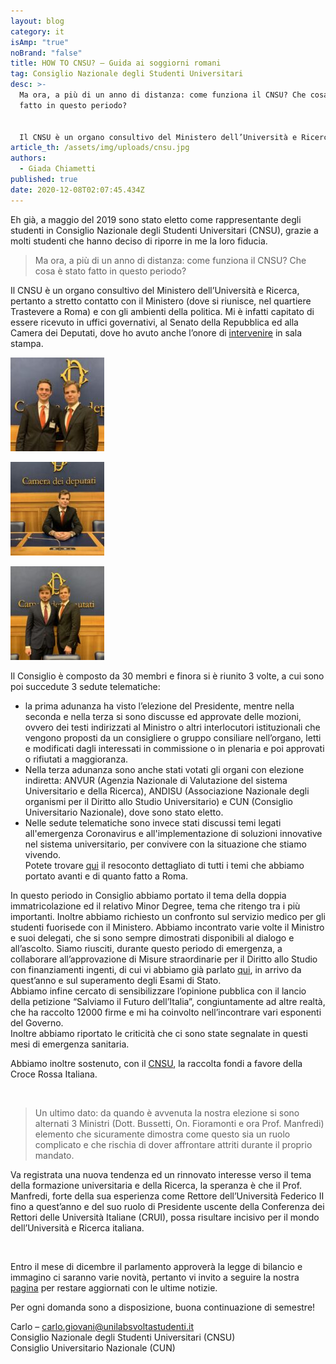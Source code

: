 ```yaml
---
layout: blog
category: it
isAmp: "true"
noBrand: "false"
title: HOW TO CNSU? – Guida ai soggiorni romani
tag: Consiglio Nazionale degli Studenti Universitari
desc: >-
  Ma ora, a più di un anno di distanza: come funziona il CNSU? Che cosa è stato
  fatto in questo periodo?


  Il CNSU è un organo consultivo del Ministero dell’Università e Ricerca, pertanto a stretto contatto con il Ministero (dove si riunisce, nel quartiere Trastevere a Roma) e con gli ambienti della politica.
article_th: /assets/img/uploads/cnsu.jpg
authors:
  - Giada Chiametti
published: true
date: 2020-12-08T02:07:45.434Z
---
```

Eh già, a maggio del 2019 sono stato eletto come rappresentante degli studenti in Consiglio Nazionale degli Studenti Universitari (CNSU), grazie a molti studenti che hanno deciso di riporre in me la loro fiducia.

> Ma ora, a più di un anno di distanza: come funziona il CNSU? Che cosa è stato fatto in questo periodo?

Il CNSU è un organo consultivo del Ministero dell’Università e Ricerca, pertanto a stretto contatto con il Ministero (dove si riunisce, nel quartiere Trastevere a Roma) e con gli ambienti della politica. Mi è infatti capitato di essere ricevuto in uffici governativi, al Senato della Repubblica ed alla Camera dei Deputati, dove ho avuto anche l’onore di [intervenire](https://www.instagram.com/tv/B9TzxCVq80D/?utm_source=ig_web_copy_link) in sala stampa.

![](/assets/img/uploads/how-to-cnsu.jpg)

![](/assets/img/uploads/how-to-cnsu-2.jpg)

![](/assets/img/uploads/how-to-cnsu-3.jpg)

Il Consiglio è composto da 30 membri e finora si è riunito 3 volte, a cui sono poi succedute 3 sedute telematiche:

* la prima adunanza ha visto l’elezione del Presidente, mentre nella seconda e nella terza si sono discusse ed approvate delle mozioni, ovvero dei testi indirizzati al Ministro o altri interlocutori istituzionali che vengono proposti da un consigliere o gruppo consiliare nell’organo, letti e modificati dagli interessati in commissione o in plenaria e poi approvati o rifiutati a maggioranza.
* Nella terza adunanza sono anche stati votati gli organi con elezione indiretta: ANVUR (Agenzia Nazionale di Valutazione del sistema Universitario e della Ricerca), ANDISU (Associazione Nazionale degli organismi per il Diritto allo Studio Universitario) e CUN (Consiglio Universitario Nazionale), dove sono stato eletto.
* Nelle sedute telematiche sono invece stati discussi temi legati all'emergenza Coronavirus e all'implementazione di soluzioni innovative nel sistema universitario, per convivere con la situazione che stiamo vivendo.\
  Potete trovare [qui](https://www.unilabsvoltastudenti.it/tutti-gli-articoli/) il resoconto dettagliato di tutti i temi che abbiamo portato avanti e di quanto fatto a Roma.

In questo periodo in Consiglio abbiamo portato il tema della doppia immatricolazione ed il relativo Minor Degree, tema che ritengo tra i più importanti. Inoltre abbiamo richiesto un confronto sul servizio medico per gli studenti fuorisede con il Ministero. Abbiamo incontrato varie volte il Ministro e suoi delegati, che si sono sempre dimostrati disponibili al dialogo e all’ascolto. Siamo riusciti, durante questo periodo di emergenza, a collaborare all’approvazione di Misure straordinarie per il Diritto allo Studio con finanziamenti ingenti, di cui vi abbiamo già parlato [qui](https://svoltastudenti.it/it/nextsemester/), in arrivo da quest’anno e sul superamento degli Esami di Stato.\
Abbiamo infine cercato di sensibilizzare l’opinione pubblica con il lancio della petizione “Salviamo il Futuro dell’Italia”, congiuntamente ad altre realtà, che ha raccolto 12000 firme e mi ha coinvolto nell’incontrare vari esponenti del Governo.\
Inoltre abbiamo riportato le criticità che ci sono state segnalate in questi mesi di emergenza sanitaria.

Abbiamo inoltre sostenuto, con il [CNSU](http://www.cnsu.miur.it/media/37536/co_2020_03_16.pdf), la raccolta fondi a favore della Croce Rossa Italiana.

 

> Un ultimo dato: da quando è avvenuta la nostra elezione si sono alternati 3 Ministri (Dott. Bussetti, On. Fioramonti e ora Prof. Manfredi) elemento che sicuramente dimostra come questo sia un ruolo complicato e che rischia di dover affrontare attriti durante il proprio mandato.

Va registrata una nuova tendenza ed un rinnovato interesse verso il tema della formazione universitaria e della Ricerca, la speranza è che il Prof. Manfredi, forte della sua esperienza come Rettore dell’Università Federico II fino a quest’anno e del suo ruolo di Presidente uscente della Conferenza dei Rettori delle Università Italiane (CRUI), possa risultare incisivo per il mondo dell’Università e Ricerca italiana.

 

Entro il mese di dicembre il parlamento approverà la legge di bilancio e immagino ci saranno varie novità, pertanto vi invito a seguire la nostra [pagina](https://www.instagram.com/unilab.svoltastudenti/) per restare aggiornati con le ultime notizie.

Per ogni domanda sono a disposizione, buona continuazione di semestre!

Carlo – [carlo.giovani@unilabsvoltastudenti.it](carlo.giovani@unilabsvoltastudenti.it)\
Consiglio Nazionale degli Studenti Universitari (CNSU)\
Consiglio Universitario Nazionale (CUN)